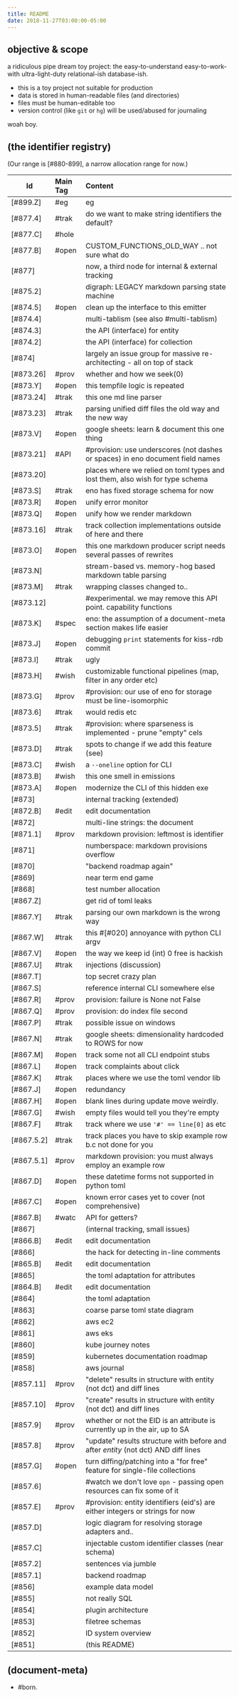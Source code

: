 ```yaml
---
title: README
date: 2018-11-27T03:00:00-05:00
---
```


## objective & scope

a ridiculous
pipe dream
toy project: the
easy-to-understand
easy-to-work-with
ultra-light-duty
relational-ish
database-ish.

  - this is a toy project not suitable for production
  - data is stored in human-readable files (and directories)
  - files must be human-editable too
  - version control (like `git` or `hg`) will be used/abused for journaling

woah boy.




## (the identifier registry)

(Our range is [#880-899], a narrow allocation range for now.)

|Id                         | Main Tag | Content |
|---------------------------|:------|:----|
|[#899.Z]                   | #eg   | eg
|[#877.4]                   | #trak | do we want to make string identifiers the default?
|[#877.C]                   | #hole |
|[#877.B]                   | #open | CUSTOM_FUNCTIONS_OLD_WAY .. not sure what do
|[#877]                     |       | now, a third node for internal & external tracking
|[#875.2]                   |       | digraph: LEGACY markdown parsing state machine
|[#874.5]                   | #open | clean up the interface to this emitter
|[#874.4]                   |       | multi-tablism  (see also #multi-tablism)
|[#874.3]                   |       | the API (interface) for entity
|[#874.2]                   |       | the API (interface) for collection
|[#874]                     |       | largely an issue group for massive re-architecting - all on top of stack
|[#873.26]                  | #prov | whether and how we seek(0)
|[#873.Y]                   | #open | this tempfile logic is repeated
|[#873.24]                  | #trak | this one md line parser
|[#873.23]                  | #trak | parsing unified diff files the old way and the new way
|[#873.V]                   | #open | google sheets: learn & document this one thing
|[#873.21]                  | #API  | #provision: use underscores (not dashes or spaces) in eno document field names
|[#873.20]                  |       | places where we relied on toml types and lost them, also wish for type schema
|[#873.S]                   | #trak | eno has fixed storage schema for now
|[#873.R]                   | #open | unify error monitor
|[#873.Q]                   | #open | unify how we render markdown
|[#873.16]                  | #trak | track collection implementations outside of here and there
|[#873.O]                   | #open | this one markdown producer script needs several passes of rewrites
|[#873.N]                   |       | stream-based vs. memory-hog based markdown table parsing
|[#873.M]                   | #trak | wrapping classes changed to..
|[#873.12]                  |       | #experimental. we may remove this API point. capability functions
|[#873.K]                   | #spec | eno: the assumption of a document-meta section makes life easier
|[#873.J]                   | #open | debugging `print` statements for kiss-rdb commit
|[#873.I]                   | #trak | ugly
|[#873.H]                   | #wish | customizable functional pipelines (map, filter in any order etc)
|[#873.G]                   | #prov | #provision: our use of eno for storage must be line-isomorphic
|[#873.6]                   | #trak | would redis etc
|[#873.5]                   | #trak | #provision: where sparseness is implemented - prune "empty" cels
|[#873.D]                   | #trak | spots to change if we add this feature (see)
|[#873.C]                   | #wish | a `--oneline` option for CLI
|[#873.B]                   | #wish | this one smell in emissions
|[#873.A]                   | #open | modernize the CLI of this hidden exe
|[#873]                     |       | internal tracking (extended)
|[#872.B]                   | #edit | edit documentation
|[#872]                     |       | multi-line strings: the document
|[#871.1]                   | #prov | markdown provision: leftmost is identifier
|[#871]                     |       | numberspace: markdown provisions overflow
|[#870]                     |       | "backend roadmap again"
|[#869]                     |       | near term end game
|[#868]                     |       | test number allocation
|[#867.Z]                   |       | get rid of toml leaks
|[#867.Y]                   | #trak | parsing our own markdown is the wrong way
|[#867.W]                   | #trak | this #[#020] annoyance with python CLI argv
|[#867.V]                   | #open | the way we keep id (int) 0 free is hackish
|[#867.U]                   | #trak | injections (discussion)
|[#867.T]                   |       | top secret crazy plan
|[#867.S]                   |       | reference internal CLI somewhere else
|[#867.R]                   | #prov | provision: failure is None not False
|[#867.Q]                   | #prov | provision: do index file second
|[#867.P]                   | #trak | possible issue on windows
|[#867.N]                   | #trak | google sheets: dimensionality hardcoded to ROWS for now
|[#867.M]                   | #open | track some not all CLI endpoint stubs
|[#867.L]                   | #open | track complaints about click
|[#867.K]                   | #trak | places where we use the toml vendor lib
|[#867.J]                   | #open | redundancy
|[#867.H]                   | #open | blank lines during update move weirdly.
|[#867.G]                   | #wish | empty files would tell you they're empty
|[#867.F]                   | #trak | track where we use `'#' == line[0]` as etc
|[#867.5.2]                 | #trak | track places you have to skip example row b.c not done for you
|[#867.5.1]                 | #prov | markdown provision: you must always employ an example row
|[#867.D]                   | #open | these datetime forms not supported in python toml
|[#867.C]                   | #open | known error cases yet to cover (not comprehensive)
|[#867.B]                   | #watc | API for getters?
|[#867]                     |       | (internal tracking, small issues)
|[#866.B]                   | #edit | edit documentation
|[#866]                     |       | the hack for detecting in-line comments
|[#865.B]                   | #edit | edit documentation
|[#865]                     |       | the toml adaptation for attributes
|[#864.B]                   | #edit | edit documentation
|[#864]                     |       | the toml adaptation
|[#863]                     |       | coarse parse toml state diagram
|[#862]                     |       | aws ec2
|[#861]                     |       | aws eks
|[#860]                     |       | kube journey notes
|[#859]                     |       | kubernetes documentation roadmap
|[#858]                     |       | aws journal
|[#857.11]                  | #prov | "delete" results in structure with entity (not dct) and diff lines
|[#857.10]                  | #prov | "create" results in structure with entity (not dct) and diff lines
|[#857.9]                   | #prov | whether or not the EID is an attribute is currently up in the air, up to SA
|[#857.8]                   | #prov | "update" results structure with before and after *entity* (not dct) AND diff lines
|[#857.G]                   | #open | turn diffing/patching into a "for free" feature for single-file collections
|[#857.6]                   |       | #watch we don't love `opn` - passing open resources can fix some of it
|[#857.E]                   | #prov | #provision: entity identifiers (eid's) are either integers or strings for now
|[#857.D]                   |       | logic diagram for resolving storage adapters and..
|[#857.C]                   |       | injectable custom identifier classes (near schema)
|[#857.2]                   |       | sentences via jumble
|[#857.1]                   |       | backend roadmap
|[#856]                     |       | example data model
|[#855]                     |       | not really SQL
|[#854]                     |       | plugin architecture
|[#853]                     |       | filetree schemas
|[#852]                     |       | ID system overview
|[#851]                     |       | (this README)



## (document-meta)

  - #born.

